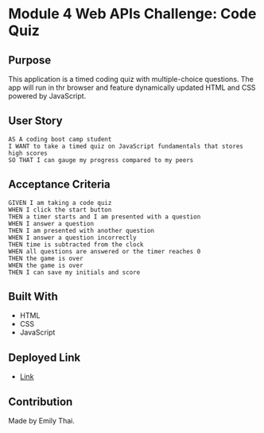 # Module 4 Web APIs Challenge: Code Quiz

## Purpose

This application is a timed coding quiz with multiple-choice questions. The app will run in thr browser and feature dynamically updated HTML and CSS powered by JavaScript.

## User Story

    AS A coding boot camp student
    I WANT to take a timed quiz on JavaScript fundamentals that stores high scores
    SO THAT I can gauge my progress compared to my peers

## Acceptance Criteria

    GIVEN I am taking a code quiz
    WHEN I click the start button
    THEN a timer starts and I am presented with a question
    WHEN I answer a question
    THEN I am presented with another question
    WHEN I answer a question incorrectly
    THEN time is subtracted from the clock
    WHEN all questions are answered or the timer reaches 0
    THEN the game is over
    WHEN the game is over
    THEN I can save my initials and score

## Built With

- HTML  
- CSS  
- JavaScript  

## Deployed Link

- [Link](https://geneskit.github.io/code-quiz/)

## Contribution

Made by Emily Thai.